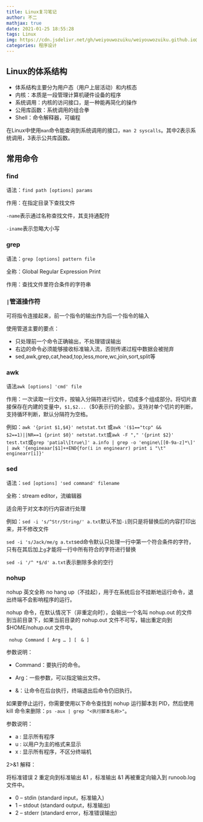 ```yaml
---
title: Linux复习笔记
author: 不二
mathjax: true
date: 2021-01-25 18:55:28
tags: Linux
img: https://cdn.jsdelivr.net/gh/weiyouwozuiku/weiyouwozuiku.github.io@src/source/_posts/PageImg/程序设计/linux.jpg
categories: 程序设计
---
```


## Linux的体系结构

- 体系结构主要分为用户态（用户上层活动）和内核态
- 内核：本质是一段管理计算机硬件设备的程序
- 系统调用：内核的访问接口，是一种能再简化的操作
- 公用库函数：系统调用的组合拳
- Shell：命令解释器，可编程

在Linux中使用`man`命令能查询到系统调用的接口，`man 2 syscalls`。其中2表示系统调用，3表示公共库函数。

## 常用命令

### find

语法：`find path [options] params`

作用：在指定目录下查找文件

`-name`表示通过名称查找文件，其支持通配符

`-iname`表示忽略大小写

### grep

语法：`grep [options] pattern file`

全称：Global Regular Expression Print

作用：查找文件里符合条件的字符串

### `|`管道操作符

可将指令连接起来，前一个指令的输出作为后一个指令的输入

使用管道主要的要点：

- 只处理前一个命令正确输出，不处理错误输出
- 右边的命令必须能够接收标准输入流，否则传递过程中数据会被抛弃
- sed,awk,grep,cat,head,top,less,more,wc,join,sort,split等

### awk

语法`awk [options] 'cmd' file`

作用：一次读取一行文件，按输入分隔符进行切片，切成多个组成部分。将切片直接保存在内建的变量中，`$1,$2...`（$0表示行的全部）。支持对单个切片的判断，支持循环判断，默认分隔符为空格。

例如：`awk '{print $1,$4}' netstat.txt` 或`awk '($1=="tcp" && $2==1)||NR==1 {print $0}' netstat.txt`或`awk -F "," '{print $2}' test.txt`或`grep 'patial\[true\]' a.info | grep -o 'engine\[[0-9a-z]*\]' | awk '{engineaar[$1]++END{for(i in enginearr) print i "\t" enginearr[i]}'`

### sed

语法：`sed [options] 'sed command' filename`

全称：stream editor，流编辑器

适合用于对文本的行内容进行处理

例如：`sed -i 's/^Str/String/' a.txt`默认不加`-i`则只是将替换后的内容打印出来，并不修改文件

`sed -i 's/Jack/me/g a.txt`sed命令默认只处理一行中第一个符合条件的字符，只有在其后加上`g`才能将一行中所有符合的字符进行替换  

`sed -i '/^ *$/d' a.txt`表示删除多余的空行

### nohup

nohup 英文全称 no hang up（不挂起），用于在系统后台不挂断地运行命令，退出终端不会影响程序的运行。

nohup 命令，在默认情况下（非重定向时），会输出一个名叫 nohup.out 的文件到当前目录下，如果当前目录的 nohup.out 文件不可写，输出重定向到 $HOME/nohup.out 文件中。

```shell
 nohup Command [ Arg … ] [　& ]
 ```

 参数说明：

- Command：要执行的命令。

- Arg：一些参数，可以指定输出文件。

- &：让命令在后台执行，终端退出后命令仍旧执行。

如果要停止运行，你需要使用以下命令查找到 nohup 运行脚本到 PID，然后使用 kill 命令来删除：`ps -aux | grep "<执行脚本名称>"`。

参数说明：

- a : 显示所有程序
- u : 以用户为主的格式来显示
- x : 显示所有程序，不区分终端机

2>&1 解释：

将标准错误 2 重定向到标准输出 &1 ，标准输出 &1 再被重定向输入到 runoob.log 文件中。

- 0 – stdin (standard input，标准输入)
- 1 – stdout (standard output，标准输出)
- 2 – stderr (standard error，标准错误输出)
